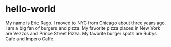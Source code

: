 # hello-world

My name is Eric Rago. I moved to NYC from Chicago about three years ago. I am a big fan of burgers and pizza. My favorite pizza places in New York are Vezzos and Prince Street Pizza. My favorite burger spots are Rubys Cafe and Impero Caffe. 
